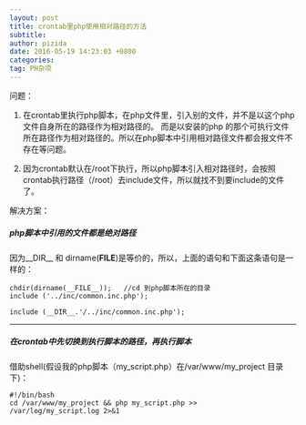 ```yaml
---
layout: post
title: crontab里php使用相对路径的方法
subtitle: 
author: pizida
date: 2016-05-19 14:23:03 +0800
categories: 
tag: PH杂项
---
```

  
问题：

1. 在crontab里执行php脚本，在php文件里，引入别的文件，并不是以这个php文件自身所在的路径作为相对路径的。 而是以安装的php 的那个可执行文件所在路径作为相对路径的。所以在php脚本中引用相对路径文件都会报文件不存在等问题。    

2. 因为crontab默认在/root下执行，所以php脚本引入相对路径时，会按照crontab执行路径（/root）去include文件，所以就找不到要include的文件了。

解决方案：   

##### php脚本中引用的文件都是绝对路径  
因为__DIR__ 和 dirname(__FILE__)是等价的，所以，上面的语句和下面这条语句是一样的：

```
chdir(dirname(__FILE__));   //cd 到php脚本所在的目录  
include ('../inc/common.inc.php'); 

include (__DIR__.'/../inc/common.inc.php');
```

---------------------------------------
##### 在crontab中先切换到执行脚本的路径，再执行脚本  
借助shell(假设我的php脚本（my_script.php）在/var/www/my_project 目录下)：

```
#!/bin/bash  
cd /var/www/my_project && php my_script.php >>  
/var/log/my_script.log 2>&1 
```
